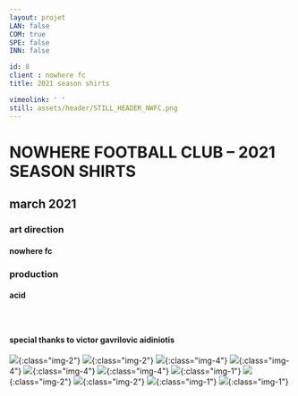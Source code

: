 ```yaml
---
layout: projet
LAN: false  
COM: true
SPE: false
INN: false

id: 8
client : nowhere fc
title: 2021 season shirts

vimeolink: ' '
still: assets/header/STILL_HEADER_NWFC.png
---
```


# NOWHERE FOOTBALL CLUB – 2021 SEASON SHIRTS
## march 2021
### art direction
#### nowhere fc
### production
#### acid
### &nbsp;
#### special thanks to victor gavrilovic aidiniotis

![](/assets/projets/NWFC_01.jpg){:class="img-2"}
![](/assets/projets/NWFC_02.jpg){:class="img-2"}
![](/assets/projets/NWFC_03.jpg){:class="img-4"}
![](/assets/projets/NWFC_04.jpg){:class="img-4"}
![](/assets/projets/NWFC_05.jpg){:class="img-4"}
![](/assets/projets/NWFC_06.jpg){:class="img-4"}
![](/assets/projets/NWFC_07.png){:class="img-1"}
![](/assets/projets/NWFC_08.jpg){:class="img-2"}
![](/assets/projets/NWFC_09.jpg){:class="img-2"}
![](/assets/projets/NWFC_10.jpg){:class="img-1"}
![](/assets/projets/NWFC_11.png){:class="img-1"}
